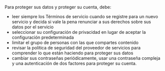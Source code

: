 Para proteger sus datos y proteger su cuenta, debe:

- leer siempre los Términos de servicio cuando se registre para un nuevo servicio y decida si vale la pena renunciar a sus derechos sobre sus datos por el servicio
- seleccionar su configuración de privacidad en lugar de aceptar la configuración predeterminada
- limitar el grupo de personas con las que compartes contenido
- revisar la política de seguridad del proveedor de servicios para comprender lo que están haciendo para proteger sus datos
- cambiar sus contraseñas periódicamente, usar una contraseña compleja y una autenticación de dos factores para proteger su cuenta.